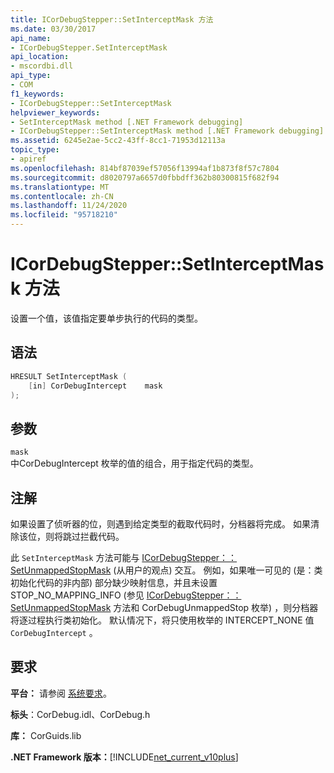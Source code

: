 ```yaml
---
title: ICorDebugStepper::SetInterceptMask 方法
ms.date: 03/30/2017
api_name:
- ICorDebugStepper.SetInterceptMask
api_location:
- mscordbi.dll
api_type:
- COM
f1_keywords:
- ICorDebugStepper::SetInterceptMask
helpviewer_keywords:
- SetInterceptMask method [.NET Framework debugging]
- ICorDebugStepper::SetInterceptMask method [.NET Framework debugging]
ms.assetid: 6245e2ae-5cc2-43ff-8cc1-71953d12113a
topic_type:
- apiref
ms.openlocfilehash: 814bf87039ef57056f13994af1b873f8f57c7804
ms.sourcegitcommit: d8020797a6657d0fbbdff362b80300815f682f94
ms.translationtype: MT
ms.contentlocale: zh-CN
ms.lasthandoff: 11/24/2020
ms.locfileid: "95718210"
---
```

# <a name="icordebugsteppersetinterceptmask-method"></a>ICorDebugStepper::SetInterceptMask 方法

设置一个值，该值指定要单步执行的代码的类型。  
  
## <a name="syntax"></a>语法  
  
```cpp  
HRESULT SetInterceptMask (  
    [in] CorDebugIntercept    mask  
);  
```  
  
## <a name="parameters"></a>参数  

 `mask`  
 中CorDebugIntercept 枚举的值的组合，用于指定代码的类型。  
  
## <a name="remarks"></a>注解  

 如果设置了侦听器的位，则遇到给定类型的截取代码时，分档器将完成。 如果清除该位，则将跳过拦截代码。  
  
 此 `SetInterceptMask` 方法可能与 [ICorDebugStepper：： SetUnmappedStopMask](icordebugstepper-setunmappedstopmask-method.md) (从用户的观点) 交互。 例如，如果唯一可见的 (是：类初始化代码的非内部) 部分缺少映射信息，并且未设置 STOP_NO_MAPPING_INFO (参见 [ICorDebugStepper：： SetUnmappedStopMask](icordebugstepper-setunmappedstopmask-method.md) 方法和 CorDebugUnmappedStop 枚举) ，则分档器将逐过程执行类初始化。 默认情况下，将只使用枚举的 INTERCEPT_NONE 值 `CorDebugIntercept` 。  
  
## <a name="requirements"></a>要求  

 **平台：** 请参阅 [系统要求](../../get-started/system-requirements.md)。  
  
 **标头**：CorDebug.idl、CorDebug.h  
  
 **库：** CorGuids.lib  
  
 **.NET Framework 版本：**[!INCLUDE[net_current_v10plus](../../../../includes/net-current-v10plus-md.md)]
